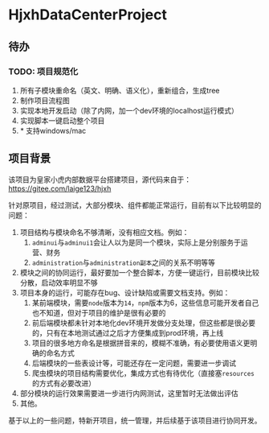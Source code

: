 # HjxhDataCenterProject

## 待办

### TODO: 项目规范化

1. 所有子模块重命名（英文、明确、语义化），重新组合，生成tree
2. 制作项目流程图
3. 实现本地开发启动（除了内网，加一个dev环境的localhost运行模式）
4. 实现脚本一键启动整个项目
5. \* 支持windows/mac

## 项目背景

该项目为皇家小虎内部数据平台搭建项目，源代码来自于：https://gitee.com/laige123/hjxh 

针对原项目，经过测试，大部分模块、组件都能正常运行，目前有以下比较明显的问题：

1. 项目结构与模块命名不够清晰，没有相应文档。例如：
    1. `adminui`与`adminui1`会让人以为是同一个模块，实际上是分别服务于运营、财务
    2. `administration`与`administration副本`之间的关系不明等等
2. 模块之间的协同运行，最好要加一个整合脚本，方便一键运行，目前模块比较分散，启动效率明显不够
3. 项目本身的运行，可能存在bug、设计缺陷或需要文档支持。例如：
    1. 某前端模块，需要`node`版本为`14`，`npm`版本为6，这些信息可能开发者自己也不知道，但对于项目的维护是很有必要的
    2. 前后端模块都未针对本地化dev环境开发做分支处理，但这些都是很必要的，只有在本地测试通过之后才方便集成到prod环境，再上线
    3. 项目的很多地方命名是根据拼音来的，模糊不准确，有必要使用语义更明确的命名方式
    4. 后端模块的一些表设计等，可能还存在一定问题，需要进一步调试
    5. 爬虫模块的项目结构需要优化，集成方式也有待优化（直接塞`resources`的方式有必要改进）
4. 部分模块的运行效果需要进一步进行内网测试，这里暂时无法做出评估
5. 其他。

基于以上的一些问题，特新开项目，统一管理，并后续基于该项目进行协同开发。
